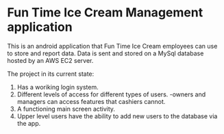 # Fun Time Ice Cream Management application
This is an android application that Fun Time Ice Cream employees can use to store and report data. Data is sent and stored on a MySql database hosted by an AWS EC2 server.

The project in its current state:
  1. Has a woriking login system.
  2. Different levels of access for different types of users.
      -owners and managers can access features that cashiers cannot.
  3. A functioning main screen activity.
  4. Upper level users have the ability to add new users to the database via the app.

